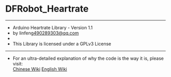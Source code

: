 # DFRobot_Heartrate

***************************************************************
* Arduino Heartrate Library - Version 1.1
* by linfeng<490289303@qq.com>
*
* This Library is licensed under a GPLv3 License
***************************************************************

 - For an ultra-detailed explanation of why the code is the way it is, please visit:   
[Chinese Wiki](http://wiki.dfrobot.com.cn/index.php?title=(SKU:SEN0203)%E5%BF%83%E7%8E%87%E4%BC%A0%E6%84%9F%E5%99%A8heart_rate_sensor)  
[English Wiki](https://www.dfrobot.com/wiki/index.php?title=Heart_Rate_Sensor_SKU:_SEN0203)
